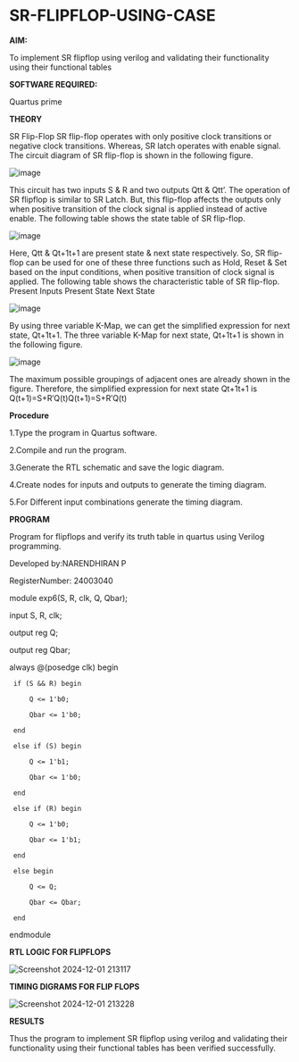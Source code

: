 # SR-FLIPFLOP-USING-CASE

**AIM:**

To implement  SR flipflop using verilog and validating their functionality using their functional tables

**SOFTWARE REQUIRED:**

Quartus prime

**THEORY**

SR Flip-Flop SR flip-flop operates with only positive clock transitions or negative clock transitions. Whereas, SR latch operates with enable signal. The circuit diagram of SR flip-flop is shown in the following figure.

![image](https://github.com/naavaneetha/SR-FLIPFLOP-USING-CASE/assets/154305477/0f710028-ad52-4d3e-9276-8714cf023a25)

 
This circuit has two inputs S & R and two outputs Qtt & Qtt’. The operation of SR flipflop is similar to SR Latch. But, this flip-flop affects the outputs only when positive transition of the clock signal is applied instead of active enable. The following table shows the state table of SR flip-flop.

![image](https://github.com/naavaneetha/SR-FLIPFLOP-USING-CASE/assets/154305477/dabfc4f4-87e3-4cbc-9472-f89ee1b5ed30)

 
Here, Qtt & Qt+1t+1 are present state & next state respectively. So, SR flip-flop can be used for one of these three functions such as Hold, Reset & Set based on the input conditions, when positive transition of clock signal is applied. The following table shows the characteristic table of SR flip-flop. Present Inputs Present State Next State

![image](https://github.com/naavaneetha/SR-FLIPFLOP-USING-CASE/assets/154305477/dd90d16c-aec5-4290-a586-e2346b1e9eb5)

 
By using three variable K-Map, we can get the simplified expression for next state, Qt+1t+1. The three variable K-Map for next state, Qt+1t+1 is shown in the following figure.

![image](https://github.com/naavaneetha/SR-FLIPFLOP-USING-CASE/assets/154305477/473efad6-d70b-4ca7-aeb7-898bbfca319f)

 
The maximum possible groupings of adjacent ones are already shown in the figure. Therefore, the simplified expression for next state Qt+1t+1 is Q(t+1)=S+R′Q(t)Q(t+1)=S+R′Q(t)

**Procedure**

1.Type the program in Quartus software.
 
2.Compile and run the program.
 
3.Generate the RTL schematic and save the logic diagram.

4.Create nodes for inputs and outputs to generate the timing diagram.

5.For Different input combinations generate the timing diagram. 


**PROGRAM**

Program for flipflops and verify its truth table in quartus using Verilog programming.

Developed by:NARENDHIRAN P

RegisterNumber: 24003040

module exp6(S, R, clk, Q, Qbar);

input S, R, clk;

output reg Q;

output reg Qbar;

always @(posedge clk) begin

     if (S && R) begin

         Q <= 1'b0;

         Qbar <= 1'b0;

     end

     else if (S) begin

         Q <= 1'b1;

         Qbar <= 1'b0;

     end

     else if (R) begin

         Q <= 1'b0;

         Qbar <= 1'b1;

     end

     else begin

         Q <= Q;

         Qbar <= Qbar;

     end

endmodule


**RTL LOGIC FOR FLIPFLOPS**

![Screenshot 2024-12-01 213117](https://github.com/user-attachments/assets/a7ae7a82-d563-445d-82eb-cf942db10da2)


**TIMING DIGRAMS FOR FLIP FLOPS**

![Screenshot 2024-12-01 213228](https://github.com/user-attachments/assets/782a2628-6bcf-442d-930e-3d865195a963)


**RESULTS**

Thus the program to implement SR flipflop using verilog and validating their functionality using their functional tables has been verified successfully.

